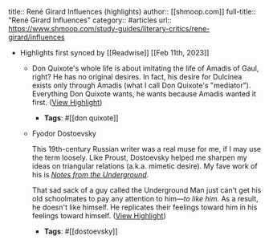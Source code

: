 title:: René Girard Influences (highlights)
author:: [[shmoop.com]]
full-title:: "René Girard Influences"
category:: #articles
url:: https://www.shmoop.com/study-guides/literary-critics/rene-girard/influences

- Highlights first synced by [[Readwise]] [[Feb 11th, 2023]]
	- Don Quixote's whole life is about imitating the life of Amadis of Gaul, right? He has no original desires. In fact, his desire for Dulcinea exists only through Amadis (what I call Don Quixote's "mediator"). Everything Don Quixote wants, he wants because Amadis wanted it first. ([View Highlight](https://read.readwise.io/read/01grzyeh6dbpvrwn2gd7j7svwm))
		- **Tags**: #[[don quixote]]
	- Fyodor Dostoevsky
	  
	  This 19th-century Russian writer was a real muse for me, if I may use the term loosely. Like Proust, Dostoevsky helped me sharpen my ideas on triangular relations (a.k.a. mimetic desire). My fave work of his is *[Notes from the Underground](https://www.shmoop.com/notes-from-underground/)*.
	  
	  That sad sack of a guy called the Underground Man just can't get his old schoolmates to pay any attention to him—*to like him.* As a result, he doesn't like himself. He replicates their feelings toward him in his feelings toward himself. ([View Highlight](https://read.readwise.io/read/01grzyfe0cam7sndhwza0dkbw6))
		- **Tags**: #[[dostoevsky]]